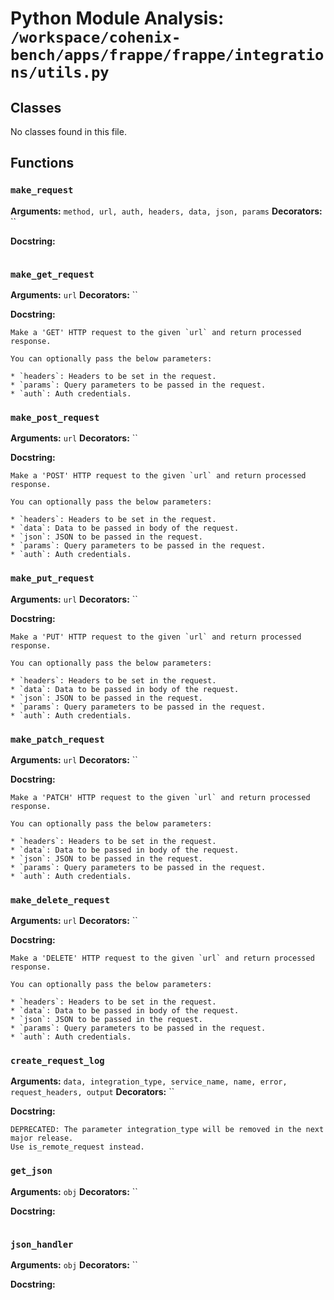 # Python Module Analysis: `/workspace/cohenix-bench/apps/frappe/frappe/integrations/utils.py`

## Classes

No classes found in this file.


## Functions

### `make_request`
**Arguments:** `method, url, auth, headers, data, json, params`
**Decorators:** ``

**Docstring:**
```

```
### `make_get_request`
**Arguments:** `url`
**Decorators:** ``

**Docstring:**
```
Make a 'GET' HTTP request to the given `url` and return processed response.

You can optionally pass the below parameters:

* `headers`: Headers to be set in the request.
* `params`: Query parameters to be passed in the request.
* `auth`: Auth credentials.
```
### `make_post_request`
**Arguments:** `url`
**Decorators:** ``

**Docstring:**
```
Make a 'POST' HTTP request to the given `url` and return processed response.

You can optionally pass the below parameters:

* `headers`: Headers to be set in the request.
* `data`: Data to be passed in body of the request.
* `json`: JSON to be passed in the request.
* `params`: Query parameters to be passed in the request.
* `auth`: Auth credentials.
```
### `make_put_request`
**Arguments:** `url`
**Decorators:** ``

**Docstring:**
```
Make a 'PUT' HTTP request to the given `url` and return processed response.

You can optionally pass the below parameters:

* `headers`: Headers to be set in the request.
* `data`: Data to be passed in body of the request.
* `json`: JSON to be passed in the request.
* `params`: Query parameters to be passed in the request.
* `auth`: Auth credentials.
```
### `make_patch_request`
**Arguments:** `url`
**Decorators:** ``

**Docstring:**
```
Make a 'PATCH' HTTP request to the given `url` and return processed response.

You can optionally pass the below parameters:

* `headers`: Headers to be set in the request.
* `data`: Data to be passed in body of the request.
* `json`: JSON to be passed in the request.
* `params`: Query parameters to be passed in the request.
* `auth`: Auth credentials.
```
### `make_delete_request`
**Arguments:** `url`
**Decorators:** ``

**Docstring:**
```
Make a 'DELETE' HTTP request to the given `url` and return processed response.

You can optionally pass the below parameters:

* `headers`: Headers to be set in the request.
* `data`: Data to be passed in body of the request.
* `json`: JSON to be passed in the request.
* `params`: Query parameters to be passed in the request.
* `auth`: Auth credentials.
```
### `create_request_log`
**Arguments:** `data, integration_type, service_name, name, error, request_headers, output`
**Decorators:** ``

**Docstring:**
```
DEPRECATED: The parameter integration_type will be removed in the next major release.
Use is_remote_request instead.
```
### `get_json`
**Arguments:** `obj`
**Decorators:** ``

**Docstring:**
```

```
### `json_handler`
**Arguments:** `obj`
**Decorators:** ``

**Docstring:**
```

```

